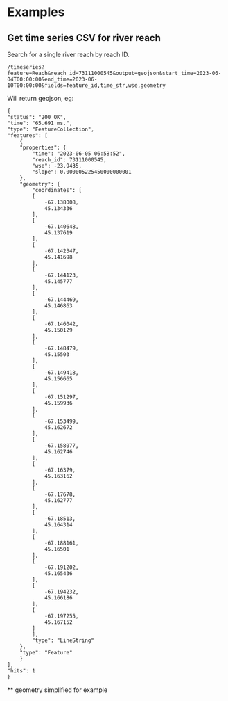 # Examples

## Get time series CSV for river reach

Search for a single river reach by reach ID.

    /timeseries?feature=Reach&reach_id=73111000545&output=geojson&start_time=2023-06-04T00:00:00&end_time=2023-06-10T00:00:00&fields=feature_id,time_str,wse,geometry

Will return geojson, eg:

    {
    "status": "200 OK",
    "time": "65.691 ms.",
    "type": "FeatureCollection",
    "features": [
        {
        "properties": {
            "time": "2023-06-05 06:58:52",
            "reach_id": 73111000545,
            "wse": -23.9435,
            "slope": 0.000005225450000000001
        },
        "geometry": {
            "coordinates": [
            [
                -67.138008,
                45.134336
            ],
            [
                -67.140648,
                45.137619
            ],
            [
                -67.142347,
                45.141698
            ],
            [
                -67.144123,
                45.145777
            ],
            [
                -67.144469,
                45.146863
            ],
            [
                -67.146042,
                45.150129
            ],
            [
                -67.148479,
                45.15503
            ],
            [
                -67.149418,
                45.156665
            ],
            [
                -67.151297,
                45.159936
            ],
            [
                -67.153499,
                45.162672
            ],
            [
                -67.158077,
                45.162746
            ],
            [
                -67.16379,
                45.163162
            ],
            [
                -67.17678,
                45.162777
            ],
            [
                -67.18513,
                45.164314
            ],
            [
                -67.188161,
                45.16501
            ],
            [
                -67.191202,
                45.165436
            ],
            [
                -67.194232,
                45.166186
            ],
            [
                -67.197255,
                45.167152
            ]
            ],
            "type": "LineString"
        },
        "type": "Feature"
        }
    ],
    "hits": 1
    }

** geometry simplified for example
